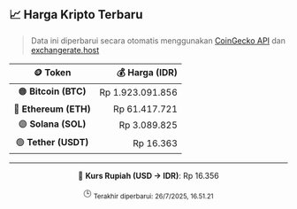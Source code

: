 

<!-- HARGA_KRIPTO -->
## 📈 Harga Kripto Terbaru

> Data ini diperbarui secara otomatis menggunakan [CoinGecko API](https://www.coingecko.com/) dan [exchangerate.host](https://exchangerate.host/)

<div align="center">

| 🪙 Token | 💰 Harga (IDR) |
|:------:|---------------:|
| 🟠 **Bitcoin (BTC)**   | Rp 1.923.091.856 |
| 🔵 **Ethereum (ETH)**  | Rp 61.417.721 |
| 🟣 **Solana (SOL)**    | Rp 3.089.825 |
| 🟢 **Tether (USDT)**   | Rp 16.363 |

---

💱 **Kurs Rupiah (USD → IDR)**: Rp 16.356

🕒 <sub>Terakhir diperbarui: 26/7/2025, 16.51.21</sub>

</div>
<!-- /HARGA_KRIPTO -->